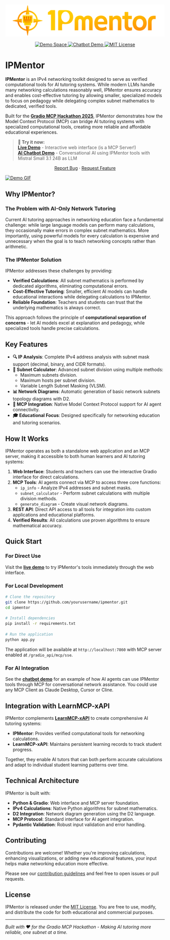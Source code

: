 ![IPMentor Header](assets/header.png)

<p align="center">
  <a href="https://huggingface.co/spaces/Agents-MCP-Hackathon/ipmentor">
    <img src="https://img.shields.io/badge/🤗-Demo%20Space-blue" alt="Demo Space">
  </a>
  <a href="https://huggingface.co/spaces/Agents-MCP-Hackathon/ipmentor-demo">
    <img src="https://img.shields.io/badge/🤖-Chatbot%20Demo-green" alt="Chatbot Demo">
  </a>
  <a href="LICENSE">
    <img src="https://img.shields.io/badge/License-MIT-yellow.svg" alt="MIT License">
  </a>
</p>

# IPMentor

**IPMentor** is an IPv4 networking toolkit designed to serve as verified computational tools for AI tutoring systems. While modern LLMs handle many networking calculations reasonably well, IPMentor ensures accuracy and enables cost-effective tutoring by allowing smaller, specialized models to focus on pedagogy while delegating complex subnet mathematics to dedicated, verified tools.

Built for the [**Gradio MCP Hackathon 2025**](https://huggingface.co/Agents-MCP-Hackathon), IPMentor demonstrates how the Model Context Protocol (MCP) can bridge AI tutoring systems with specialized computational tools, creating more reliable and affordable educational experiences.

> **🔗 Try it now:**  
> **[Live Demo](https://huggingface.co/spaces/Agents-MCP-Hackathon/ipmentor)** - Interactive web interface (is a MCP Server!)  
> **[AI Chatbot Demo](https://huggingface.co/spaces/Agents-MCP-Hackathon/ipmentor-demo)** - Conversational AI using IPMentor tools with Mistral Small 3.1 24B as LLM

<p align="center">
    <a href="https://github.com/DavidLMS/ipmentor/issues/new?assignees=&labels=bug&projects=&template=bug_report.md&title=%5BBUG%5D">Report Bug</a>
    ·
    <a href="https://github.com/DavidLMS/ipmentor/issues/new?assignees=&labels=enhancement&projects=&template=feature_request.md&title=%5BREQUEST%5D">Request Feature</a>
  </p>

[![Demo GIF](assets/ipmentor-demo.gif)](assets/ipmentor-demo.mp4)

## Why IPMentor?

### The Problem with AI-Only Network Tutoring

Current AI tutoring approaches in networking education face a fundamental challenge: while large language models can perform many calculations, they occasionally make errors in complex subnet mathematics. More importantly, using powerful models for every calculation is expensive and unnecessary when the goal is to teach networking concepts rather than arithmetic.

### The IPMentor Solution

IPMentor addresses these challenges by providing:

- **Verified Calculations**: All subnet mathematics is performed by dedicated algorithms, eliminating computational errors.
- **Cost-Effective Tutoring**: Smaller, efficient AI models can handle educational interactions while delegating calculations to IPMentor.
- **Reliable Foundation**: Teachers and students can trust that the underlying mathematics is always correct.

This approach follows the principle of **computational separation of concerns** - let AI models excel at explanation and pedagogy, while specialized tools handle precise calculations.

## Key Features

- **🔍 IP Analysis**: Complete IPv4 address analysis with subnet mask support (decimal, binary, and CIDR formats).
- **🧮 Subnet Calculator**: Advanced subnet division using multiple methods:
  - Maximum subnets division.
  - Maximum hosts per subnet division.
  - Variable Length Subnet Masking (VLSM).
- **📊 Network Diagrams**: Automatic generation of basic network subnets topology diagrams with D2.
- **🤖 MCP Integration**: Native Model Context Protocol support for AI agent connectivity.
- **🎓 Educational Focus**: Designed specifically for networking education and tutoring scenarios.

## How It Works

IPMentor operates as both a standalone web application and an MCP server, making it accessible to both human learners and AI tutoring systems:

1. **Web Interface**: Students and teachers can use the interactive Gradio interface for direct calculations.
2. **MCP Tools**: AI agents connect via MCP to access three core functions:
   - `ip_info` - Analyze IPv4 addresses and subnet masks.
   - `subnet_calculator` - Perform subnet calculations with multiple division methods.
   - `generate_diagram` - Create visual network diagrams.
3. **REST API**: Direct API access to all tools for integration into custom applications and educational platforms.
4. **Verified Results**: All calculations use proven algorithms to ensure mathematical accuracy.

## Quick Start

### For Direct Use

Visit the **[live demo](https://huggingface.co/spaces/Agents-MCP-Hackathon/ipmentor)** to try IPMentor's tools immediately through the web interface.

### For Local Development

```bash
# Clone the repository
git clone https://github.com/yourusername/ipmentor.git
cd ipmentor

# Install dependencies
pip install -r requirements.txt

# Run the application
python app.py
```

The application will be available at `http://localhost:7860` with MCP server enabled at `/gradio_api/mcp/sse`.

### For AI Integration

See the **[chatbot demo](https://huggingface.co/spaces/Agents-MCP-Hackathon/ipmentor-demo)** for an example of how AI agents can use IPMentor tools through MCP for conversational network assistance. You could use any MCP Client as Claude Desktop, Cursor or Cline.

## Integration with LearnMCP-xAPI

IPMentor complements **[LearnMCP-xAPI](https://github.com/DavidLMS/learnmcp-xapi)** to create comprehensive AI tutoring systems:

- **IPMentor**: Provides verified computational tools for networking calculations.
- **LearnMCP-xAPI**: Maintains persistent learning records to track student progress.

Together, they enable AI tutors that can both perform accurate calculations and adapt to individual student learning patterns over time.

## Technical Architecture

IPMentor is built with:

- **Python & Gradio**: Web interface and MCP server foundation.
- **IPv4 Calculations**: Native Python algorithms for subnet mathematics.
- **D2 Integration**: Network diagram generation using the D2 language.
- **MCP Protocol**: Standard interface for AI agent integration.
- **Pydantic Validation**: Robust input validation and error handling.

## Contributing

Contributions are welcome! Whether you're improving calculations, enhancing visualizations, or adding new educational features, your input helps make networking education more effective.

Please see our [contribution guidelines](CONTRIBUTING) and feel free to open issues or pull requests.

## License

IPMentor is released under the [MIT License](LICENSE). You are free to use, modify, and distribute the code for both educational and commercial purposes.

---

*Built with ❤️ for the Gradio MCP Hackathon - Making AI tutoring more reliable, one subnet at a time.*

